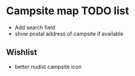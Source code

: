 # Campsite map TODO list

* Add search field
* show postal address of campsite if available

## Wishlist

* better nudist campsite icon


